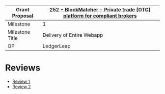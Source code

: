 Grant Proposal | [252 - BlockMatcher - Private trade (OTC) platform for compliant brokers](https://portal.devxdao.com/public-proposals/252)
------------ | -------------
Milestone | 1
Milestone Title | Delivery of Entire Webapp
OP | LedgerLeap

# Reviews

* [Review 1](Review-1.md)
* [Review 2](Review-2.md)
